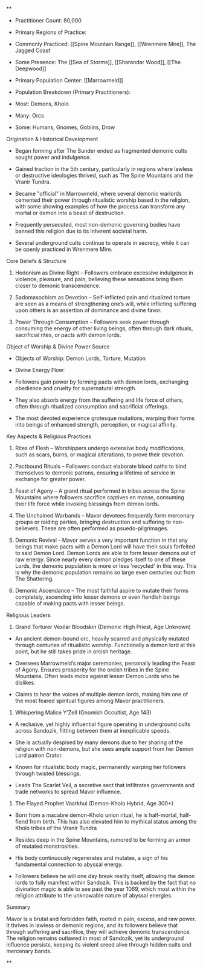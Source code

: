 **

- Practitioner Count: 80,000
    
- Primary Regions of Practice:
    

- Commonly Practiced: [[Spine Mountain Range]], [[Wrenmere Mire]], The Jagged Coast
    
- Some Presence: The [[Sea of Storms]], [[Sharandar Wood]], [[The Deepwood]]
    

- Primary Population Center: [[Marrowmeld]]
    
- Population Breakdown (Primary Practitioners):
    

- Most: Demons, Kholo
    
- Many: Orcs
    
- Some: Humans, Gnomes, Goblins, Drow
    

Origination & Historical Development

- Began forming after The Sunder ended as fragmented demonic cults sought power and indulgence.
    
- Gained traction in the 5th century, particularly in regions where lawless or destructive ideologies thrived, such as The Spine Mountains and the Vranir Tundra.
    
- Became "official" in Marrowmeld, where several demonic warlords cemented their power through ritualistic worship based in the religion, with some showing examples of how the process can transform any mortal or demon into a beast of destruction.
    
- Frequently persecuted, most non-demonic governing bodies have banned this religion due to its inherent societal harm.
    
- Several underground cults continue to operate in secrecy, while it can be openly practiced in Wrenmere Mire.
    

Core Beliefs & Structure

1. Hedonism as Divine Right – Followers embrace excessive indulgence in violence, pleasure, and pain, believing these sensations bring them closer to demonic transcendence.
    
2. Sadomasochism as Devotion – Self-inflicted pain and ritualized torture are seen as a means of strengthening one’s will, while inflicting suffering upon others is an assertion of dominance and divine favor.
    
3. Power Through Consumption – Followers seek power through consuming the energy of other living beings, often through dark rituals, sacrificial rites, or pacts with demon lords.
    

  
  

Object of Worship & Divine Power Source

- Objects of Worship: Demon Lords, Torture, Mutation
    
- Divine Energy Flow:
    

- Followers gain power by forming pacts with demon lords, exchanging obedience and cruelty for supernatural strength.
    
- They also absorb energy from the suffering and life force of others, often through ritualized consumption and sacrificial offerings.
    
- The most devoted experience grotesque mutations, warping their forms into beings of enhanced strength, perception, or magical affinity.
    

Key Aspects & Religious Practices

1. Rites of Flesh – Worshippers undergo extensive body modifications, such as scars, burns, or magical alterations, to prove their devotion.
    
2. Pactbound Rituals – Followers conduct elaborate blood oaths to bind themselves to demonic patrons, ensuring a lifetime of service in exchange for greater power.
    
3. Feast of Agony – A grand ritual performed in tribes across the Spine Mountains where followers sacrifice captives en masse, consuming their life force while invoking blessings from demon lords.
    
4. The Unchained Warbands – Mavor devotees frequently form mercenary groups or raiding parties, bringing destruction and suffering to non-believers. These are often performed as psuedo-pilgrimages.
    
5. Demonic Revival - Mavor serves a very important function in that any beings that make pacts with a Demon Lord will have their souls forfeited to said Demon Lord. Demon Lords are able to form lesser demons out of raw energy. Since nearly every demon pledges itself to one of these Lords, the demonic population is more or less 'recycled' in this way. This is why the demonic population remains so large even centuries out from The Shattering.
    
6. Demonic Ascendance – The most faithful aspire to mutate their forms completely, ascending into lesser demons or even fiendish beings capable of making pacts with lesser beings.
    

Religious Leaders

1. Grand Torturer Vexilar Bloodskin (Demonic High Priest, Age Unknown)
    

- An ancient demon-bound orc, heavily scarred and physically mutated through centuries of ritualistic worship. Functionally a demon lord at this point, but he still takes pride in orcish heritage.
    
- Oversees Marrowmeld’s major ceremonies, personally leading the Feast of Agony. Ensures prosperity for the orcish tribes in the Spine Mountains. Often leads mobs against lesser Demon Lords who he dislikes.
    
- Claims to hear the voices of multiple demon lords, making him one of the most feared spiritual figures among Mavor practitioners.
    

1. Whispering Malice Y’Zell (Gnomish Occultist, Age 143)
    

- A reclusive, yet highly influential figure operating in underground cults across Sandozik, flitting between them at inexplicable speeds.
    
- She is actually despised by many demons due to her sharing of the religion with non-demons, but she sees ample support from her Demon Lord patron Crator.
    
- Known for ritualistic body magic, permanently warping her followers through twisted blessings.
    
- Leads The Scarlet Veil, a secretive sect that infiltrates governments and trade networks to spread Mavor influence.
    

1. The Flayed Prophet Vaarkhul (Demon-Kholo Hybrid, Age 300+)
    

- Born from a macabre demon-Kholo union ritual, he is half-mortal, half-fiend from birth. This has also elevated him to mythical status among the Kholo tribes of the Vranir Tundra
    
- Resides deep in the Spine Mountains, rumored to be forming an armor of mutated monstrosities.
    
- His body continuously regenerates and mutates, a sign of his fundamental connection to abyssal energy.
    
- Followers believe he will one day break reality itself, allowing the demon lords to fully manifest within Sandozik. This is backed by the fact that no divination magic is able to see past the year 1069, which most within the religion attribute to the unknowable nature of abyssal energies.
    

Summary

Mavor is a brutal and forbidden faith, rooted in pain, excess, and raw power. It thrives in lawless or demonic regions, and its followers believe that through suffering and sacrifice, they will achieve demonic transcendence. The religion remains outlawed in most of Sandozik, yet its underground influence persists, keeping its violent creed alive through hidden cults and mercenary bands.

**